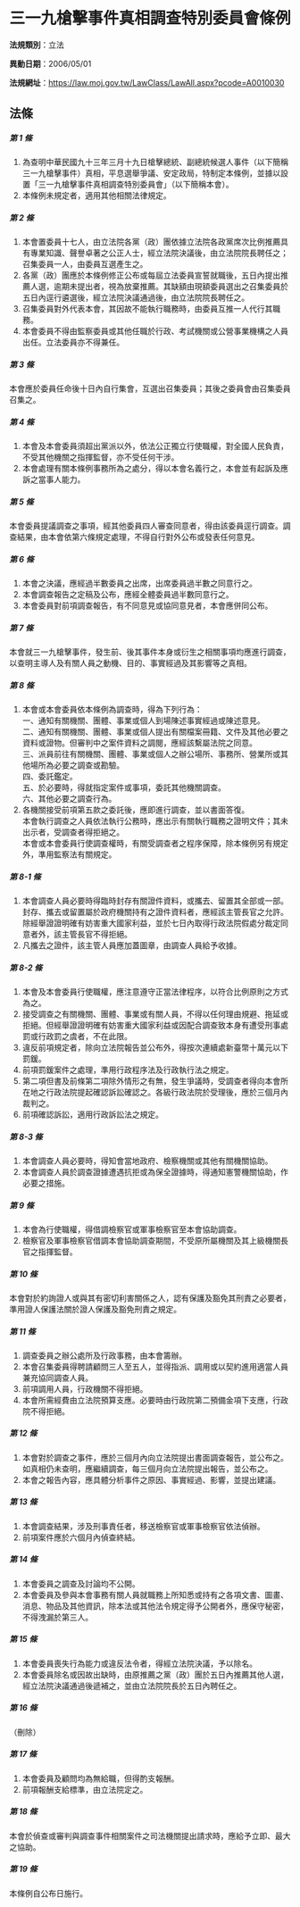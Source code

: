# 三一九槍擊事件真相調查特別委員會條例

**法規類別**：立法

**異動日期**：2006/05/01  

**法規網址**：https://law.moj.gov.tw/LawClass/LawAll.aspx?pcode=A0010030





## 法條
##### 第 1 條
1. 為查明中華民國九十三年三月十九日槍擊總統、副總統候選人事件（以下簡稱三一九槍擊事件）真相，平息選舉爭議、安定政局，特制定本條例，並據以設置「三一九槍擊事件真相調查特別委員會」（以下簡稱本會）。
1. 本條例未規定者，適用其他相關法律規定。

##### 第 2 條
1. 本會置委員十七人，由立法院各黨（政）團依據立法院各政黨席次比例推薦具有專業知識、聲譽卓著之公正人士，經立法院決議後，由立法院院長聘任之；召集委員一人，由委員互選產生之。
1. 各黨（政）團應於本條例修正公布或每屆立法委員宣誓就職後，五日內提出推薦人選，逾期未提出者，視為放棄推薦。其缺額由現額委員選出之召集委員於五日內逕行遴選後，經立法院決議通過後，由立法院院長聘任之。
1. 召集委員對外代表本會，其因故不能執行職務時，由委員互推一人代行其職務。
1. 本會委員不得由監察委員或其他任職於行政、考試機關或公營事業機構之人員出任。立法委員亦不得兼任。

##### 第 3 條
本會應於委員任命後十日內自行集會，互選出召集委員；其後之委員會由召集委員召集之。

##### 第 4 條
1. 本會及本會委員須超出黨派以外，依法公正獨立行使職權，對全國人民負責，不受其他機關之指揮監督，亦不受任何干涉。
1. 本會處理有關本條例事務所為之處分，得以本會名義行之，本會並有起訴及應訴之當事人能力。

##### 第 5 條
本會委員提議調查之事項，經其他委員四人審查同意者，得由該委員逕行調查。調查結果，由本會依第六條規定處理，不得自行對外公布或發表任何意見。

##### 第 6 條
1. 本會之決議，應經過半數委員之出席，出席委員過半數之同意行之。
1. 本會調查報告之定稿及公布，應經全體委員過半數同意行之。
1. 本會委員對前項調查報告，有不同意見或協同意見者，本會應併同公布。

##### 第 7 條
本會就三一九槍擊事件，發生前、後其事件本身或衍生之相關事項均應進行調查，以查明主導人及有關人員之動機、目的、事實經過及其影響等之真相。

##### 第 8 條
1. 本會或本會委員依本條例為調查時，得為下列行為：  
一、通知有關機關、團體、事業或個人到場陳述事實經過或陳述意見。  
二、通知有關機關、團體、事業或個人提出有關檔案冊籍、文件及其他必要之資料或證物。但審判中之案件資料之調閱，應經該繫屬法院之同意。  
三、派員前往有關機關、團體、事業或個人之辦公場所、事務所、營業所或其他場所為必要之調查或勘驗。  
四、委託鑑定。  
五、於必要時，得就指定案件或事項，委託其他機關調查。  
六、其他必要之調查行為。
1. 各機關接受前項第五款之委託後，應即進行調查，並以書面答復。  
本會執行調查之人員依法執行公務時，應出示有關執行職務之證明文件；其未出示者，受調查者得拒絕之。  
本會或本會委員行使調查權時，有關受調查者之程序保障，除本條例另有規定外，準用監察法有關規定。

##### 第 8-1 條
1. 本會調查人員必要時得臨時封存有關證件資料，或攜去、留置其全部或一部。  
封存、攜去或留置屬於政府機關持有之證件資料者，應經該主管長官之允許。除經舉證證明確有妨害重大國家利益，並於七日內取得行政法院假處分裁定同意者外，該主管長官不得拒絕。
1. 凡攜去之證件，該主管人員應加蓋圖章，由調查人員給予收據。

##### 第 8-2 條
1. 本會及本會委員行使職權，應注意遵守正當法律程序，以符合比例原則之方式為之。
1. 接受調查之有關機關、團體、事業或有關人員，不得以任何理由規避、拖延或拒絕。但經舉證證明確有妨害重大國家利益或因配合調查致本身有遭受刑事處罰或行政罰之虞者，不在此限。
1. 違反前項規定者，除向立法院報告並公布外，得按次連續處新臺幣十萬元以下罰鍰。
1. 前項罰鍰案件之處理，準用行政程序法及行政執行法之規定。
1. 第二項但書及前條第二項除外情形之有無，發生爭議時，受調查者得向本會所在地之行政法院提起確認訴訟確認之。各級行政法院於受理後，應於三個月內裁判之。
1. 前項確認訴訟，適用行政訴訟法之規定。

##### 第 8-3 條
1. 本會調查人員必要時，得知會當地政府、檢察機關或其他有關機關協助。
1. 本會調查人員於調查證據遭遇抗拒或為保全證據時，得通知憲警機關協助，作必要之措施。

##### 第 9 條
1. 本會為行使職權，得借調檢察官或軍事檢察官至本會協助調查。
1. 檢察官及軍事檢察官借調本會協助調查期間，不受原所屬機關及其上級機關長官之指揮監督。

##### 第 10 條
本會對於約詢證人或與其有密切利害關係之人，認有保護及豁免其刑責之必要者，準用證人保護法關於證人保護及豁免刑責之規定。

##### 第 11 條
1. 調查委員之辦公處所及行政事務，由本會籌辦。
1. 本會召集委員得聘請顧問三人至五人，並得指派、調用或以契約進用適當人員兼充協同調查人員。
1. 前項調用人員，行政機關不得拒絕。
1. 本會所需經費由立法院預算支應。必要時由行政院第二預備金項下支應，行政院不得拒絕。

##### 第 12 條
1. 本會對於調查之事件，應於三個月內向立法院提出書面調查報告，並公布之。如真相仍未查明，應繼續調查，每三個月向立法院提出報告，並公布之。
1. 本會之報告內容，應具體分析事件之原因、事實經過、影響，並提出建議。

##### 第 13 條
1. 本會調查結果，涉及刑事責任者，移送檢察官或軍事檢察官依法偵辦。
1. 前項案件應於六個月內偵查終結。

##### 第 14 條
1. 本會委員之調查及討論均不公開。
1. 本會委員及參與本會事務有關人員就職務上所知悉或持有之各項文書、圖畫、消息、物品及其他資訊，除本法或其他法令規定得予公開者外，應保守秘密，不得洩漏於第三人。

##### 第 15 條
1. 本會委員喪失行為能力或違反法令者，得經立法院決議，予以除名。
1. 本會委員除名或因故出缺時，由原推薦之黨（政）團於五日內推薦其他人選，經立法院決議通過後遞補之，並由立法院院長於五日內聘任之。

##### 第 16 條
（刪除）

##### 第 17 條
1. 本會委員及顧問均為無給職，但得酌支報酬。
1. 前項報酬支給標準，由立法院定之。

##### 第 18 條
本會於偵查或審判與調查事件相關案件之司法機關提出請求時，應給予立即、最大之協助。

##### 第 19 條
本條例自公布日施行。


